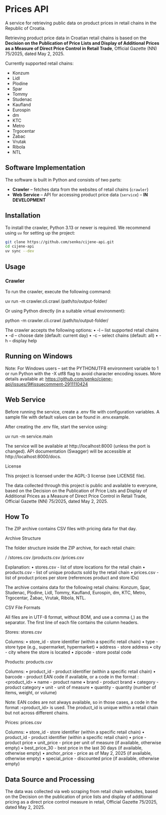 # Prices API

A service for retrieving public data on product prices in retail chains in the Republic of Croatia.

Retrieving product price data in Croatian retail chains is based on the **Decision on the Publication of Price Lists and Display of Additional Prices as a Measure of Direct Price Control in Retail Trade**, Official Gazette (NN) 75/2025, dated May 2, 2025.

Currently supported retail chains:

* Konzum  
* Lidl  
* Plodine  
* Spar  
* Tommy  
* Studenac  
* Kaufland  
* Eurospin  
* dm  
* KTC  
* Metro  
* Trgocentar  
* Žabac  
* Vrutak  
* Ribola  
* NTL  

## Software Implementation

The software is built in Python and consists of two parts:

* **Crawler** – fetches data from the websites of retail chains (`crawler`)  
* **Web Service** – API for accessing product price data (`service`) – **IN DEVELOPMENT**

## Installation

To install the crawler, Python 3.13 or newer is required. We recommend using `uv` for setting up the project:

```bash
git clone https://github.com/senko/cijene-api.git
cd cijene-api
uv sync --dev
```

## Usage

### Crawler

To run the crawler, execute the following command:

uv run -m crawler.cli.crawl /path/to/output-folder/

Or using Python directly (in a suitable virtual environment):

python -m crawler.cli.crawl /path/to/output-folder/

The crawler accepts the following options:
    •    -l – list supported retail chains
    •    -d – choose date (default: current day)
    •    -c – select chains (default: all)
    •    -h – display help

## Running on Windows

Note: For Windows users – set the PYTHONUTF8 environment variable to 1 or run Python with the -X utf8 flag to avoid character encoding issues. More details available at:
https://github.com/senko/cijene-api/issues/9#issuecomment-2911110424

## Web Service

Before running the service, create a .env file with configuration variables.
A sample file with default values can be found in .env.example.

After creating the .env file, start the service using:

uv run -m service.main

The service will be available at http://localhost:8000 (unless the port is changed).
API documentation (Swagger) will be accessible at http://localhost:8000/docs.

License

This project is licensed under the AGPL-3 license (see LICENSE file).

The data collected through this project is public and available to everyone, based on the Decision on the Publication of Price Lists and Display of Additional Prices as a Measure of Direct Price Control in Retail Trade, Official Gazette (NN) 75/2025, dated May 2, 2025.

## How To

The ZIP archive contains CSV files with pricing data for that day.

Archive Structure

The folder structure inside the ZIP archive, for each retail chain:

<chain>/
<chain>/stores.csv
<chain>/products.csv
<chain>/prices.csv

Explanation:
    •    stores.csv - list of store locations for the retail chain
    •    products.csv - list of unique products sold by the retail chain
    •    prices.csv - list of product prices per store (references product and store IDs)

The archive contains data for the following retail chains: Konzum, Spar, Studenac, Plodine, Lidl, Tommy, Kaufland, Eurospin, dm, KTC, Metro, Trgocentar, Žabac, Vrutak, Ribola, NTL.

CSV File Formats

All files are in UTF-8 format, without BOM, and use a comma (,) as the separator.
The first line of each file contains the column headers.

Stores: stores.csv

Columns:
    •    store_id - store identifier (within a specific retail chain)
    •    type - store type (e.g., supermarket, hypermarket)
    •    address - store address
    •    city - city where the store is located
    •    zipcode - store postal code

Products: products.csv

Columns:
    •    product_id - product identifier (within a specific retail chain)
    •    barcode - product EAN code if available, or a code in the format <chain>:<product_id>
    •    name - product name
    •    brand - product brand
    •    category - product category
    •    unit - unit of measure
    •    quantity - quantity (number of items, weight, or volume)

Note: EAN codes are not always available, so in those cases, a code in the format <chain>:<product_id> is used. The product_id is unique within a retail chain but not across different chains.

Prices: prices.csv

Columns:
    •    store_id - store identifier (within a specific retail chain)
    •    product_id - product identifier (within a specific retail chain)
    •    price - product price
    •    unit_price - price per unit of measure (if available, otherwise empty)
    •    best_price_30 - best price in the last 30 days (if available, otherwise empty)
    •    anchor_price - price as of May 2, 2025 (if available, otherwise empty)
    •    special_price - discounted price (if available, otherwise empty)

## Data Source and Processing

The data was collected via web scraping from retail chain websites,
based on the Decision on the publication of price lists and display of additional pricing as a direct price control measure in retail, Official Gazette 75/2025, dated May 2, 2025.

